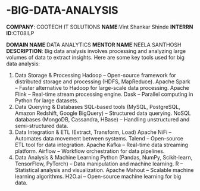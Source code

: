 # -BIG-DATA-ANALYSIS
**COMPANY**: COOTECH IT SOLUTIONS
**NAME**:Vint Shankar Shinde
**INTERRN ID**:CT08ILP

**DOMAIN NAME**:DATA ANALYTICS
**MENTOR NAME**:NEELA SANTHOSH
**DESCRIPTION**:
Big data analysis involves processing and analyzing large volumes of data to extract insights. Here are some key tools used for big data analysis:

1. Data Storage & Processing
Hadoop – Open-source framework for distributed storage and processing (HDFS, MapReduce).
Apache Spark – Faster alternative to Hadoop for large-scale data processing.
Apache Flink – Real-time stream processing engine.
Dask – Parallel computing in Python for large datasets.
2. Data Querying & Databases
SQL-based tools (MySQL, PostgreSQL, Amazon Redshift, Google BigQuery) – Structured data querying.
NoSQL databases (MongoDB, Cassandra, HBase) – Handling unstructured and semi-structured data.
3. Data Integration & ETL (Extract, Transform, Load)
Apache NiFi – Automates data movement between systems.
Talend – Open-source ETL tool for data integration.
Apache Kafka – Real-time data streaming platform.
Airflow – Workflow orchestration for data pipelines.
4. Data Analysis & Machine Learning
Python (Pandas, NumPy, Scikit-learn, TensorFlow, PyTorch) – Data manipulation and machine learning.
R – Statistical analysis and visualization.
Apache Mahout – Scalable machine learning algorithms.
H2O.ai – Open-source machine learning for big data.
